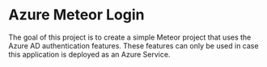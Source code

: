 # Azure Meteor Login

The goal of this project is to create a simple Meteor project that uses the Azure AD authentication features. 
These features can only be used in case this application is deployed as an Azure Service.

